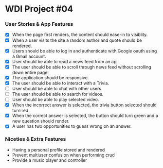 # WDI Project #04

### User Stories & App Features

- [x] When the page first renders, the content should ease-in to visiblity.
- [x] When a user visits the site a random author and quote should be rendered.
- [x] Users should be able to log in and authenticate with Google oauth using a Gmail account.
- [x] User should be able to read a news feed from an api.
- [x] The user should be able to scroll through news feed without scrolling down entire page.
- [x] The application should be responsive.
- [x] The user should be able to interact with a Trivia.
- [ ] User should be able to chat with other users.
- [ ] The user should be able to search for videos.
- [ ] User should be able to play selected video.
- [x] When the incorrect answer is selected, the trivia button selected should turn red.
- [x] When the correct answer is selected, the button should turn green and a new question
        should render.
- [x] A user has two opportunities to guess wrong on an answer.

### Niceties & Extra Features
- Having a personal profile stored and rendered
- Prevent multiuser confusion when performing crud
- Provide a music player and controller
